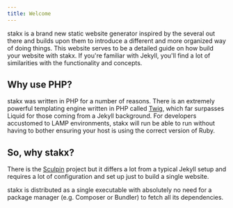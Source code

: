 ```yaml
---
title: Welcome
---
```


stakx is a brand new static website generator inspired by the several out there and builds upon them to introduce a different and more organized way of doing things. This website serves to be a detailed guide on how build your website with stakx. If you're familiar with Jekyll, you'll find a lot of similarities with the functionality and concepts.

## Why use PHP?

stakx was written in PHP for a number of reasons. There is an extremely powerful templating engine written in PHP called [Twig](http://twig.sensiolabs.org/), which far surpasses Liquid for those coming from a Jekyll background. For developers accustomed to LAMP environments, stakx will run be able to run without having to bother ensuring your host is using the correct version of Ruby.

## So, why stakx?

There is the [Sculpin](https://sculpin.io/) project but it differs a lot from a typical Jekyll setup and requires a lot of configuration and set up just to build a single website.

stakx is distributed as a single executable with absolutely no need for a package manager (e.g. Composer or Bundler) to fetch all its dependencies.

